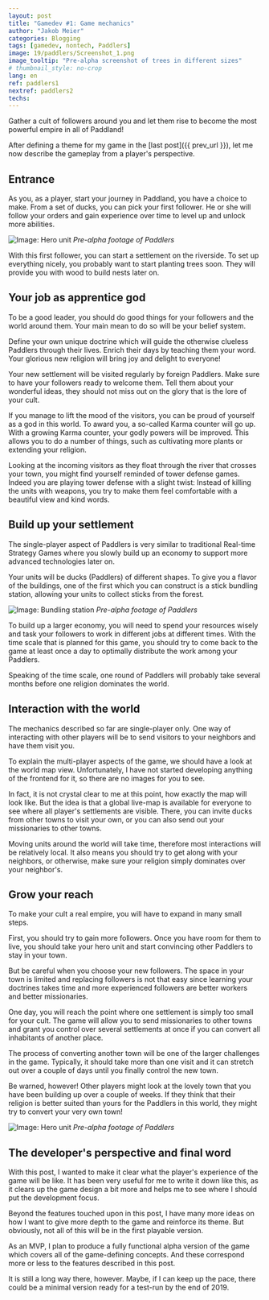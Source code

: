 ```yaml
---
layout: post
title: "Gamedev #1: Game mechanics"
author: "Jakob Meier"
categories: Blogging
tags: [gamedev, nontech, Paddlers]
image: 19/paddlers/Screenshot_1.png
image_tooltip: "Pre-alpha screenshot of trees in different sizes"
# thumbnail_style: no-crop
lang: en
ref: paddlers1
nextref: paddlers2
techs: 
---
```


<p class="intro">Gather a cult of followers around you and let them rise to become the most powerful empire in all of Paddland!</p>

After defining a theme for my game in the [last post]({{ prev_url }}), let me now describe the gameplay from a player's perspective.

## Entrance
As you, as a player, start your journey in Paddland, you have a choice to make. 
From a set of ducks, you can pick your first follower.
He or she will follow your orders and gain experience over time to level up and unlock more abilities.

![Image: Hero unit](/assets/img/19/paddlers/roger.svg#center)
*Pre-alpha footage of Paddlers*

With this first follower, you can start a settlement on the riverside. 
To set up everything nicely, you probably want to start planting trees soon. 
They will provide you with wood to build nests later on.

## Your job as apprentice god
To be a good leader, you should do good things for your followers and the world around them.
Your main mean to do so will be your belief system.

Define your own unique doctrine which will guide the otherwise clueless Paddlers through their lives. 
Enrich their days by teaching them your word. Your glorious new religion will bring joy and delight to everyone!

<!-- [Image of temple?] -->

Your new settlement will be visited regularly by foreign Paddlers.
Make sure to have your followers ready to welcome them. 
Tell them about your wonderful ideas, they should not miss out on the glory that is the lore of your cult.

If you manage to lift the mood of the visitors, you can be proud of yourself as a god in this world.
To award you, a so-called Karma counter will go up. 
With a growing Karma counter, your godly powers will be improved. This allows you to do a number of things, such as cultivating more plants or extending your religion.

Looking at the incoming visitors as they float through the river that crosses your town, you might find yourself reminded of tower defense games.
Indeed you are playing tower defense with a slight twist: Instead of killing the units with weapons, you try to make them feel comfortable with a beautiful view and kind words.

## Build up your settlement
The single-player aspect of Paddlers is very similar to traditional Real-time Strategy Games where you slowly build up an economy to support more advanced technologies later on.

Your units will be ducks (Paddlers) of different shapes. To give you a flavor of the buildings, one of the first which you can construct is a stick bundling station, allowing your units to collect sticks from the forest.

![Image: Bundling station](/assets/img/19/paddlers/bundling_station.png#center)
*Pre-alpha footage of Paddlers*

To build up a larger economy, you will need to spend your resources wisely and task your followers to work in different jobs at different times.
With the time scale that is planned for this game, you should try to come back to the game at least once a day to optimally distribute the work among your Paddlers.

Speaking of the time scale, one round of Paddlers will probably take several months before one religion dominates the world.

## Interaction with the world
The mechanics described so far are single-player only.
One way of interacting with other players will be to send visitors to your neighbors and have them visit you.

To explain the multi-player aspects of the game, we should have a look at the world map view. 
Unfortunately, I have not started developing anything of the frontend for it, so there are no images for you to see.

In fact, it is not crystal clear to me at this point, how exactly the map will look like.
But the idea is that a global live-map is available for everyone to see where all player's settlements are visible.
There, you can invite ducks from other towns to visit your own, or you can also send out your missionaries to other towns.

Moving units around the world will take time, therefore most interactions will be relatively local.
It also means you should try to get along with your neighbors, or otherwise, make sure your religion simply dominates over your neighbor's.

## Grow your reach
To make your cult a real empire, you will have to expand in many small steps.

First, you should try to gain more followers. 
Once you have room for them to live, you should take your hero unit and start convincing other Paddlers to stay in your town.

But be careful when you choose your new followers. 
The space in your town is limited and replacing followers is not that easy since learning your doctrines takes time and more experienced followers are better workers and better missionaries.

One day, you will reach the point where one settlement is simply too small for your cult. 
The game will allow you to send missionaries to other towns and grant you control over several settlements at once if you can convert all inhabitants of another place.

The process of converting another town will be one of the larger challenges in the game. 
Typically, it should take more than one visit and it can stretch out over a couple of days until you finally control the new town.

Be warned, however! Other players might look at the lovely town that you have been building up over a couple of weeks.
If they think that their religion is better suited than yours for the Paddlers in this world, they might try to convert your very own town!

![Image: Hero unit](/assets/img/19/paddlers/happy_heart.svg#center)
*Pre-alpha footage of Paddlers*

## The developer's perspective and final word
With this post, I wanted to make it clear what the player's experience of the game will be like.
It has been very useful for me to write it down like this, as it clears up the game design a bit more and helps me to see where I should put the development focus.

Beyond the features touched upon in this post, I have many more ideas on how I want to give more depth to the game and reinforce its theme.
But obviously, not all of this will be in the first playable version. 

As an MVP, I plan to produce a fully functional alpha version of the game which covers all of the game-defining concepts. And these correspond more or less to the features described in this post.

It is still a long way there, however.
Maybe, if I can keep up the pace, there could be a minimal version ready for a test-run by the end of 2019.